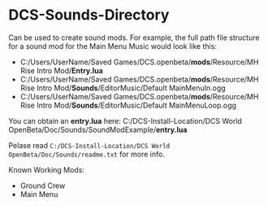 # DCS-Sounds-Directory
Can be used to create sound mods.
For example, the full path file structure for a sound mod for the Main Menu Music would look like this:
- C:/Users/UserName/Saved Games/DCS.openbeta/**mods**/Resource/MH Rise Intro Mod/**Entry.lua**
- C:/Users/UserName/Saved Games/DCS.openbeta/**mods**/Resource/MH Rise Intro Mod/**Sounds**/EditorMusic/Default MainMenuIn.ogg
- C:/Users/UserName/Saved Games/DCS.openbeta/**mods**/Resource/MH Rise Intro Mod/**Sounds**/EditorMusic/Default MainMenuLoop.ogg

You can obtain an **entry.lua** here: C:/DCS-Install-Location/DCS World OpenBeta/Doc/Sounds/SoundModExample/**entry.lua**

Pelase read `C:/DCS-Install-Location/DCS World OpenBeta/Doc/Sounds/readme.txt` for more info.

Known Working Mods:
- Ground Crew
- Main Menu
